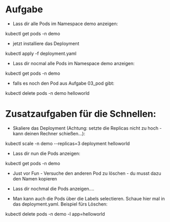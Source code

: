 # Aufgabe

* Lass dir alle Pods im Namespace demo anzeigen:

kubectl get pods -n demo

* jetzt installiere das Deployment

kubectl apply -f deployment.yaml

* Lass dir nocmal alle Pods im Namespace demo anzeigen:

kubectl get pods -n demo

* falls es noch den Pod aus Aufgabe 03_pod gibt:

kubectl delete pods -n demo helloworld

# Zusatzaufgaben für die Schnellen:

* Skaliere das Deployment (Achtung: setzte die Replicas nicht zu hoch - kann deinen Rechner schießen...):

kubectl scale -n demo --replicas=3 deployment helloworld

* Lass dir nun die Pods anzeigen:

kubectl get pods -n demo

* Just vor Fun - Versuche den anderen Pod zu löschen - du musst dazu den Namen kopieren

* Lass dir nochmal die Pods anzeigen....

* Man kann auch die Pods über die Labels selectieren. Schaue hier mal in das deployment.yaml. Beispiel fürs Löschen:

kubectl delete pods -n demo -l app=helloworld